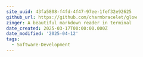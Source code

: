 ```yaml
---
site_uuid: 43fa5808-f4fd-4f47-97ee-1fef32e92625
github_url: https://github.com/charmbracelet/glow
zinger: A beautiful markdown reader in terminal
date_created: 2025-03-17T00:00:00.000Z
date_modified: '2025-04-12'
tags:
  - Software-Development
---
```
















































